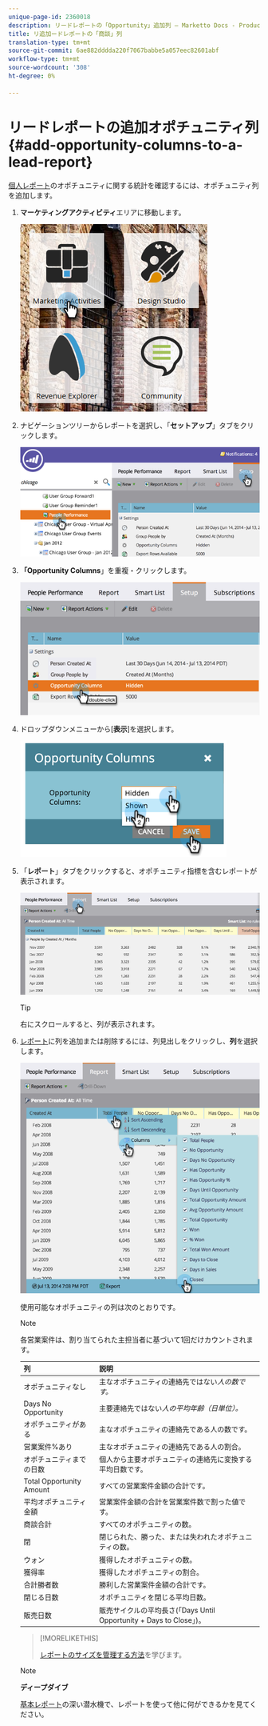 ```yaml
---
unique-page-id: 2360018
description: リードレポートの「Opportunity」追加列 — Marketto Docs - Product Documentation」
title: リ追加ードレポートの「商談」列
translation-type: tm+mt
source-git-commit: 6ae882dddda220f7067babbe5a057eec82601abf
workflow-type: tm+mt
source-wordcount: '308'
ht-degree: 0%

---
```



# リードレポートの追加オポチュニティ列{#add-opportunity-columns-to-a-lead-report}

[個人レポート](https://docs.marketo.com/display/docs/basic+reporting)のオポチュニティに関する統計を確認するには、オポチュニティ列を追加します。

1. **マーケティングアクティビティ**&#x200B;エリアに移動します。

   ![](assets/ma.png)

1. ナビゲーションツリーからレポートを選択し、「**セットアップ**」タブをクリックします。

   ![](assets/two.png)

1. **「Opportunity Columns**」を重複・クリックします。

   ![](assets/three.png)

1. ドロップダウンメニューから[**表示**]を選択します。

   ![](assets/image2014-9-16-12-3a50-3a33.png)

1. 「**レポート**」タブをクリックすると、オポチュニティ指標を含むレポートが表示されます。

   ![](assets/five.png)

   >[!TIP]
   >
   >右にスクロールすると、列が表示されます。

1. [レポート](select-report-columns.md)に列を追加または削除するには、列見出しをクリックし、**列**&#x200B;を選択します。

   ![](assets/six.png)

   使用可能なオポチュニティの列は次のとおりです。

   >[!NOTE]
   >
   >各営業案件は、割り当てられた主担当者に基づいて1回だけカウントされます。

   | 列 | 説明 |
   |---|---|
   | オポチュニティなし | 主なオポチュニティの連絡先ではない&#x200B;*人の数です。* |
   | Days No Opportunity | 主要連絡先ではない&#x200B;*人の平均年齢（日単位）。* |
   | オポチュニティがある | 主なオポチュニティの連絡先である人の数です。 |
   | 営業案件%あり | 主なオポチュニティの連絡先である人の割合。 |
   | オポチュニティまでの日数 | 個人から主要オポチュニティの連絡先に変換する平均日数です。 |
   | Total Opportunity Amount | すべての営業案件金額の合計です。 |
   | 平均オポチュニティ金額 | 営業案件金額の合計を営業案件数で割った値です。 |
   | 商談合計 | すべてのオポチュニティの数。 |
   | 閉 | 閉じられた、勝った、または失われたオポチュニティの数。 |
   | ウォン | 獲得したオポチュニティの数。 |
   | 獲得率 | 獲得したオポチュニティの割合。 |
   | 合計勝者数 | 勝利した営業案件金額の合計です。 |
   | 閉じる日数 | オポチュニティを閉じる平均日数。 |
   | 販売日数 | 販売サイクルの平均長さ(「Days Until Opportunity + Days to Close」)。 |

   >[!MORELIKETHIS]
   >
   >
   >
   >[レポートのサイズを管理する方法](configure-report-size.md)を学びます。

   >[!NOTE]
   >
   >**ディープダイブ**
   >
   >
   >[基本レポート](https://docs.marketo.com/display/docs/basic+reporting)の深い潜水機で、レポートを使って他に何ができるかを見てください。

